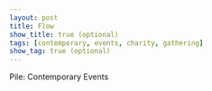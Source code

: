 ```yaml
---
layout: post
title: Flow
show_title: true (optional)
tags: [contemporary, events, charity, gathering]
show_tag: true (optional)
---
```


Pile: Contemporary Events
